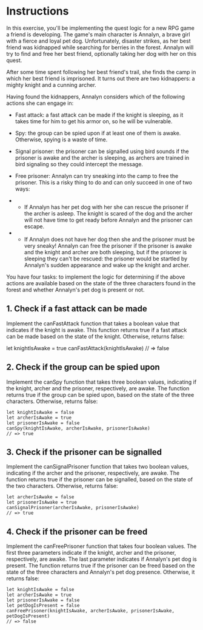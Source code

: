 # Instructions

In this exercise, you'll be implementing the quest logic for a new RPG game a friend is developing. The game's main character is Annalyn, a brave girl with a fierce and loyal pet dog. Unfortunately, disaster strikes, as her best friend was kidnapped while searching for berries in the forest. Annalyn will try to find and free her best friend, optionally taking her dog with her on this quest.

After some time spent following her best friend's trail, she finds the camp in which her best friend is imprisoned. It turns out there are two kidnappers: a mighty knight and a cunning archer.

Having found the kidnappers, Annalyn considers which of the following actions she can engage in:

* Fast attack: a fast attack can be made if the knight is sleeping, as it takes time for him to get his armor on, so he will be vulnerable.

* Spy: the group can be spied upon if at least one of them is awake. Otherwise, spying is a waste of time.

* Signal prisoner: the prisoner can be signalled using bird sounds if the prisoner is awake and the archer is sleeping, as archers are trained in bird signaling so they could intercept the message.

* Free prisoner: Annalyn can try sneaking into the camp to free the prisoner. This is a risky thing to do and can only succeed in one of two ways:
* * If Annalyn has her pet dog with her she can rescue the prisoner if the archer is asleep. The knight is scared of the dog and the archer will not have time to get ready before Annalyn and the prisoner can escape.
* * If Annalyn does not have her dog then she and the prisoner must be very sneaky! Annalyn can free the prisoner if the prisoner is awake and the knight and archer are both sleeping, but if the prisoner is sleeping they can't be rescued: the prisoner would be startled by Annalyn's sudden appearance and wake up the knight and archer.

You have four tasks: to implement the logic for determining if the above actions are available based on the state of the three characters found in the forest and whether Annalyn's pet dog is present or not.

## 1. Check if a fast attack can be made
Implement the canFastAttack function that takes a boolean value that indicates if the knight is awake. This function returns true if a fast attack can be made based on the state of the knight. Otherwise, returns false:

let knightIsAwake = true
canFastAttack(knightIsAwake)
// => false

## 2. Check if the group can be spied upon
Implement the canSpy function that takes three boolean values, indicating if the knight, archer and the prisoner, respectively, are awake. The function returns true if the group can be spied upon, based on the state of the three characters. Otherwise, returns false:
```
let knightIsAwake = false
let archerIsAwake = true
let prisonerIsAwake = false
canSpy(knightIsAwake, archerIsAwake, prisonerIsAwake)
// => true
```

## 3. Check if the prisoner can be signalled
Implement the canSignalPrisoner function that takes two boolean values, indicating if the archer and the prisoner, respectively, are awake. The function returns true if the prisoner can be signalled, based on the state of the two characters. Otherwise, returns false:
```
let archerIsAwake = false
let prisonerIsAwake = true
canSignalPrisoner(archerIsAwake, prisonerIsAwake)
// => true
```

## 4. Check if the prisoner can be freed
Implement the canFreePrisoner function that takes four boolean values. The first three parameters indicate if the knight, archer and the prisoner, respectively, are awake. The last parameter indicates if Annalyn's pet dog is present. The function returns true if the prisoner can be freed based on the state of the three characters and Annalyn's pet dog presence. Otherwise, it returns false:
```
let knightIsAwake = false
let archerIsAwake = true
let prisonerIsAwake = false
let petDogIsPresent = false
canFreePrisoner(knightIsAwake, archerIsAwake, prisonerIsAwake, petDogIsPresent)
// => false
```